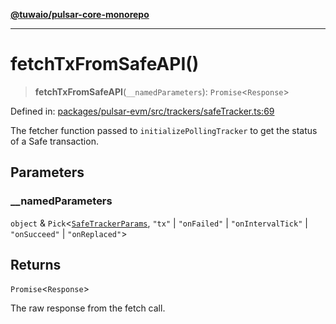 [**@tuwaio/pulsar-core-monorepo**](../../../README.md)

***

# fetchTxFromSafeAPI()

> **fetchTxFromSafeAPI**(`__namedParameters`): `Promise`\<`Response`\>

Defined in: [packages/pulsar-evm/src/trackers/safeTracker.ts:69](https://github.com/TuwaIO/pulsar-core/blob/9890df666896bc90d295d9e4ac3c49adc5759a90/packages/pulsar-evm/src/trackers/safeTracker.ts#L69)

The fetcher function passed to `initializePollingTracker` to get the status of a Safe transaction.

## Parameters

### \_\_namedParameters

`object` & `Pick`\<[`SafeTrackerParams`](../type-aliases/SafeTrackerParams.md), `"tx"` \| `"onFailed"` \| `"onIntervalTick"` \| `"onSucceed"` \| `"onReplaced"`\>

## Returns

`Promise`\<`Response`\>

The raw response from the fetch call.
